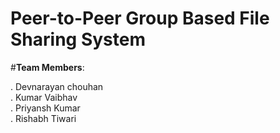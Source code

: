 # **Peer-to-Peer Group Based File Sharing System**

#**Team Members**:

. Devnarayan chouhan  <br  />
. Kumar Vaibhav <br  />
. Priyansh Kumar <br  />
. Rishabh Tiwari
